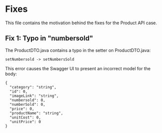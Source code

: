 # Fixes

This file contains the motivation behind the fixes for the Product API case.

## Fix 1: Typo in "numbersold" 

The ProductDTO.java contains a typo in the setter on ProductDTO.java:

```
setNumbersold -> setNumbersSold
```

This error causes the Swagger UI to present an incorrect model for the body:

```
{
  "category": "string",
  "id": 0,
  "imageLink": "string",
  "numbersold": 0,
  "numberSold": 0,
  "price": 0,
  "productName": "string",
  "unitCost": 0,
  "unitPrice": 0
}
```


